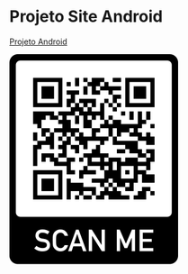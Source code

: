 # Projeto Site Android
 

<a href="https://edmilsondmx.github.io/projeto-android/"   target="_blank" rel="external">Projeto Android</a>

<img src="imagens/frame.png" alt="qr code">